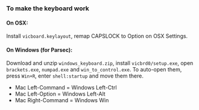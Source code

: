 ### To make the keyboard work

#### On OSX:

Install `vicboard.keylayout`, remap CAPSLOCK to Option on OSX Settings.

#### On Windows (for Parsec):

Download and unzip `windows_keyboard.zip`, install
`vicbrd0/setup.exe`, open `brackets.exe`, `numpad.exe` and
`win_to_control.exe`. To auto-open them, press `Win+R`,
enter `shell:startup` and move them there.

- Mac Left-Command = Windows Left-Ctrl
- Mac Left-Option = Windows Left-Alt
- Mac Right-Command = Windows Win
